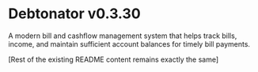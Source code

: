 # Debtonator v0.3.30

A modern bill and cashflow management system that helps track bills, income, and maintain sufficient account balances for timely bill payments.

[Rest of the existing README content remains exactly the same]
